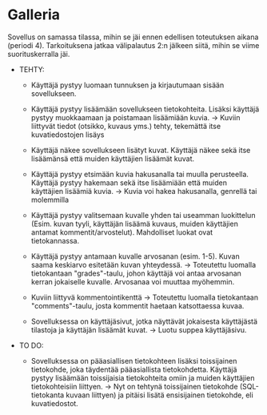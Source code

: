 # Galleria

Sovellus on samassa tilassa, mihin se jäi ennen edellisen toteutuksen aikana (periodi 4). Tarkoituksena jatkaa välipalautus 2:n jälkeen siitä, mihin se viime suorituskerralla jäi.

* TEHTY: 
    * Käyttäjä pystyy luomaan tunnuksen ja kirjautumaan sisään sovellukseen.

    * Käyttäjä pystyy lisäämään sovellukseen tietokohteita. Lisäksi käyttäjä pystyy muokkaamaan ja poistamaan lisäämiään kuvia.
        -> Kuviin liittyvät tiedot (otsikko, kuvaus yms.) tehty, tekemättä itse kuvatiedostojen lisäys

    * Käyttäjä näkee sovellukseen lisätyt kuvat. Käyttäjä näkee sekä itse lisäämänsä että muiden käyttäjien lisäämät kuvat.

    * Käyttäjä pystyy etsimään kuvia hakusanalla tai muulla perusteella. Käyttäjä pystyy hakemaan sekä itse lisäämiään että muiden käyttäjien lisäämiä kuvia.
        -> Kuvia voi hakea hakusanalla, genrellä tai molemmilla

    * Käyttäjä pystyy valitsemaan kuvalle yhden tai useamman luokittelun (Esim. kuvan tyyli, käyttäjän lisäämä kuvaus, muiden käyttäjien antamat kommentit/arvostelut). Mahdolliset luokat ovat tietokannassa.

    * Käyttäjä pystyy antamaan kuvalle arvosanan (esim. 1-5). Kuvan saama keskiarvo esitetään kuvan yhteydessä.
        -> Toteutettu luomalla tietokantaan "grades"-taulu, johon käyttäjä voi antaa arvosanan kerran jokaiselle kuvalle. Arvosanaa voi muuttaa myöhemmin.

    * Kuviin liittyvä kommentointikenttä
        -> Toteutettu luomalla tietokantaan "comments"-taulu, josta kommentit haetaan katsottaessa kuvaa.

    * Sovelluksessa on käyttäjäsivut, jotka näyttävät jokaisesta käyttäjästä tilastoja ja käyttäjän lisäämät kuvat.
        -> Luotu suppea käyttäjäsivu.
        
* TO DO: 

    * Sovelluksessa on pääasiallisen tietokohteen lisäksi toissijainen tietokohde, joka täydentää pääasiallista tietokohdetta. Käyttäjä pystyy lisäämään toissijaisia tietokohteita omiin ja muiden käyttäjien tietokohteisiin liittyen.
        -> Nyt on tehtynä toissijainen tietokohde (SQL-tietokanta kuvaan liittyen) ja pitäisi lisätä ensisijainen tietokohde, eli kuvatiedostot.



